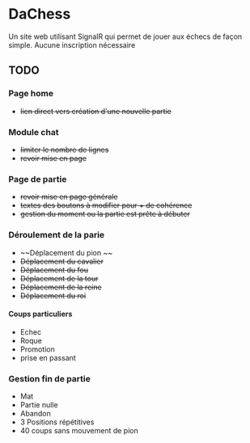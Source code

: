 # DaChess

Un site web utilisant SignalR qui permet de jouer aux échecs de façon simple.
Aucune inscription nécessaire

## TODO

### Page home 
* ~~lien direct vers création d'une nouvelle partie~~

### Module chat
* ~~limiter le nombre de lignes~~
* ~~revoir mise en page~~

### Page de partie
* ~~revoir mise en page générale~~
* ~~textes des boutons à modifier pour + de cohérence~~
* ~~gestion du moment ou la partie est prête à débuter~~

### Déroulement de la parie
* ~~Déplacement du pion ~~
* ~~Déplacement du cavalier~~
* ~~Déplacement du fou~~
* ~~Déplacement de la tour~~
* ~~Déplacement de la reine~~
* ~~Déplacement du roi~~

#### Coups particuliers
* Echec
* Roque
* Promotion
* prise en passant

### Gestion fin de partie
* Mat
* Partie nulle
* Abandon
* 3 Positions répétitives
* 40 coups sans mouvement de pion
